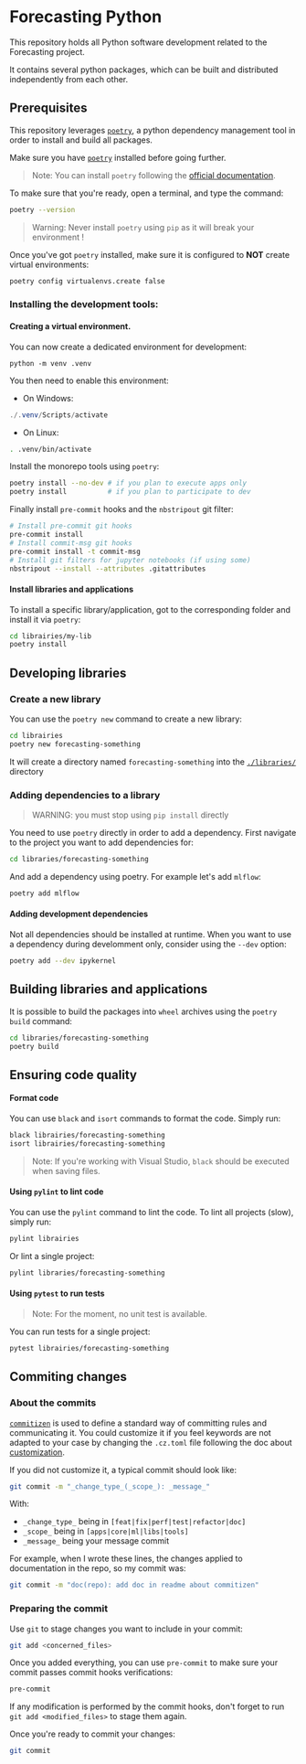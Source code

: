 # Forecasting Python

This repository holds all Python software development related to the Forecasting project.

It contains several python packages, which can be built and distributed independently from each other.

## Prerequisites

This repository leverages [`poetry`](https://python-poetry.org/docs/basic-usage/), a python dependency management tool in order to install and build all packages.

Make sure you have [`poetry`](https://python-poetry.org/docs/) installed before going further.

> Note: You can install `poetry` following the [official documentation](https://python-poetry.org/docs/#installation).

To make sure that you're ready, open a terminal, and type the command:

```bash
poetry --version
```

> Warning: Never install `poetry` using `pip` as it will break your environment !

Once you've got `poetry` installed, make sure it is configured to **NOT** create virtual environments:

```bash
poetry config virtualenvs.create false
```

### Installing the development tools:

#### Creating a virtual environment.

You can now create a dedicated environment for development:

```
python -m venv .venv
```

You then need to enable this environment:

- On Windows:

```powershell
./.venv/Scripts/activate
```

- On Linux:

```bash
. .venv/bin/activate
```

Install the monorepo tools using `poetry`:

```bash
poetry install --no-dev # if you plan to execute apps only
poetry install          # if you plan to participate to dev
```

Finally install `pre-commit` hooks and the `nbstripout` git filter:

```bash
# Install pre-commit git hooks
pre-commit install
# Install commit-msg git hooks
pre-commit install -t commit-msg
# Install git filters for jupyter notebooks (if using some)
nbstripout --install --attributes .gitattributes
```

#### Install libraries and applications

To install a specific library/application, got to the corresponding folder and install it via `poetry`:

```bash
cd librairies/my-lib
poetry install
```

## Developing libraries

### Create a new library

You can use the `poetry new` command to create a new library:

```bash
cd librairies
poetry new forecasting-something
```

It will create a directory named `forecasting-something` into the [`./libraries/`](./libraries) directory

### Adding dependencies to a library

> WARNING: you must stop using `pip install` directly

You need to use `poetry` directly in order to add a dependency. First navigate to the project you want to add dependencies for:

```bash
cd libraries/forecasting-something
```

And add a dependency using poetry. For example let's add `mlflow`:

```bash
poetry add mlflow
```

#### Adding development dependencies

Not all dependencies should be installed at runtime. When you want to use a dependency during develomment only, consider using the `--dev` option:

```bash
poetry add --dev ipykernel
```

## Building libraries and applications

It is possible to build the packages into `wheel` archives using the `poetry build` command:


```bash
cd libraries/forecasting-something
poetry build
```

## Ensuring code quality

#### Format code

You can use `black` and `isort` commands to format the code. Simply run:

```bash
black librairies/forecasting-something
isort librairies/forecasting-something
```

> Note: If you're working with Visual Studio, `black` should be executed when saving files.

#### Using `pylint` to lint code

You can use the `pylint` command to lint the code. To lint all projects (slow), simply run:

```bash
pylint librairies
```

Or lint a single project:

```bash
pylint libraries/forecasting-something
```

#### Using `pytest` to run tests

> Note: For the moment, no unit test is available.

You can run tests for a single project:

```bash
pytest librairies/forecasting-something
```

## Commiting changes

### About the commits

[`commitizen`](https://commitizen-tools.github.io/commitizen/index.html) is used to define a standard way of committing rules and communicating it. You could customize it if you feel keywords are not adapted to your case by changing the `.cz.toml` file following the doc about [customization](https://commitizen-tools.github.io/commitizen/customization.html). 

If you did not customize it, a typical commit should look like:

```bash
git commit -m "_change_type_(_scope_): _message_"
```
With:
- `_change_type_` being in `[feat|fix|perf|test|refactor|doc]`
- `_scope_` being in `[apps|core|ml|libs|tools]`
- `_message_` being your message commit

For example, when I wrote these lines, the changes applied to documentation in the repo, so my commit was:

```bash
git commit -m "doc(repo): add doc in readme about commitizen"
```
### Preparing the commit

Use `git` to stage changes you want to include in your commit:

```bash
git add <concerned_files>
```

Once you added everything, you can use `pre-commit` to make sure your commit passes commit hooks verifications:

```bash
pre-commit
```

If any modification is performed by the commit hooks, don't forget to run `git add <modified_files>` to stage them again.

Once you're ready to commit your changes:

```bash
git commit
```